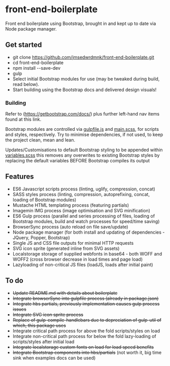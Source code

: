 # front-end-boilerplate
Front end boilerplate using Bootstrap, brought in and kept up to date via Node package manager.

## Get started
* git clone https://github.com/jmsedwrdmnk/front-end-boilerplate.git
* cd front-end-boilerplate
* npm install --save-dev
* gulp
* Select initial Bootstrap modules for use (may be tweaked during build, read below).
* Start building using the Bootstrap docs and delivered design visuals!

### Building
Refer to (https://getbootstrap.com/docs/) plus further left-hand nav items found at this link.

Bootstrap modules are controlled via [gulpfile.js](https://github.com/jmsedwrdmnk/front-end-boilerplate/blob/master/gulpfile.js) and [main.scss](https://github.com/jmsedwrdmnk/front-end-boilerplate/blob/master/src/scss/main.scss), for scripts and styles, respectively. Try to minimise dependencies, if not used, to keep the project clean, mean and lean.

Updates/Customisations to default Bootstrap styling to be appended within [variables.scss](https://github.com/jmsedwrdmnk/front-end-boilerplate/blob/master/src/scss/partials/global/variables.scss) this removes any overwrites to existing Bootstrap styles by replacing the default variables BEFORE Bootstrap compiles its output

## Features
* ES6 Javascript scripts process (linting, uglify, compression, concat)
* SASS styles process (linting, compression, autoprefixing, concat, loading of Bootstrap modules)
* Mustache HTML templating process (featuring partials)
* Imagemin IMG process (image optimisation and SVG minification)
* ES6 Gulp process (parallel and series processing of files, loading of Bootstrap modules, build and watch processes for speed/time saving)
* BrowserSync process (auto reload on file save/update)
* Node package manager (for both install and updating of dependencies - JQuery, Popper, Bootstrap)
* Single JS and CSS file outputs for minimal HTTP requests
* SVG icon sprite (generated inline from SVG assets)
* Localstorage storage of supplied webfonts in base64 - both WOFF and WOFF2 (cross browser decrease in load times and page load)
* Lazyloading of non-critical JS files (loadJS, loads after initial paint)

## To do
* ~~Update README.md with details about boilerplate~~
* ~~Integrate browserSync into gulpfile process (already in package.json)~~
* ~~Integrate hbs partials, previously implementation causes gulp process issues~~
* ~~Integrate SVG icon sprite process~~
* ~~Replace of gulp-compile-handlebars due to depreciation of gulp-util of which, this package uses~~
* Integrate critical path process for above the fold scripts/styles on load
* Integrate non-critical path process for below the fold lazy-loading of scripts/styles after initial load
* ~~Integrate localstorage custom fonts on load for load speed benefits~~
* ~~Integrate Bootstrap components into hbs/partials~~ (not worth it, big time sink when examples docs can be used)
